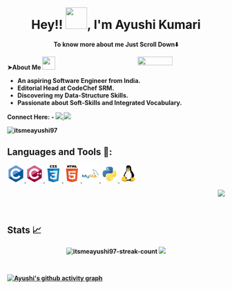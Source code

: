 <h1 align="center">Hey!! <img src="https://www.emoji.com/wp-content/uploads/filebase/3d%20icons/emoji-3d%20icons-glossy-3d-icons-woman-waving-72dpi-forPersonalUseOnly.gif" height="50px" width="50px">, I'm Ayushi Kumari</h1>
<p align="center"><b>To know more about me Just Scroll Down⬇️<b></p>
➤About Me <img src="https://thumbs.dreamstime.com/b/speaking-woman-silhouette-icon-isolated-white-background-speaking-woman-silhouette-icon-103097243.jpg" height=30px width=30px>
<img src="https://media0.giphy.com/media/LMcB8XospGZO8UQq87/giphy.gif?cid=790b76115b4f9097f1e1d8fcb5c1edbf14ba3b2fd7c24f96&rid=giphy.gif&ct=g" align="right" height=45% width=40%>
<!--
**itsmeayushi97/itsmeayushi97** is a ✨ _special_ ✨ repository because its `README.md` (this file) appears on your GitHub profile.-->
  <div>
    <ul>
      <li>An aspiring Software Engineer from India.</li>
      <li>Editorial Head at CodeChef SRM.</li>
       <li>Discovering my Data-Structure Skills.</li>
      <li>Passionate about Soft-Skills and Integrated Vocabulary.</li>
    </ul>
</div>

Connect Here: -
  <a href="https://twitter.com/itsayushi_97">
    <img src="https://img.shields.io/badge/-Twitter-blue?style=flat-square&logo=twitter&logoColor=white" /> </a>
  <a href="https://www.linkedin.com/in/ayushi-kumari-00169418b/">
     <img src="https://img.shields.io/badge/-LinkedIn-0e76a8?style=flat-square&logo=Linkedin&logoColor=white" /> </a>
</p>
  
<p align="left"> <img width=140px src="https://komarev.com/ghpvc/?username=itsmeayushi97&label=Profile%20views&color=red&style=flat-square" alt="itsmeayushi97" /> </p>
  
## Languages and Tools 📝:
<p align="left"> 
  <a href="https://www.cprogramming.com/" target="_blank"> <img src="https://raw.githubusercontent.com/devicons/devicon/master/icons/c/c-original.svg" alt="c" width="40" height="40"/> </a> 
  <a href="https://www.w3schools.com/cpp/" target="_blank"> <img src="https://raw.githubusercontent.com/devicons/devicon/master/icons/cplusplus/cplusplus-original.svg" alt="cplusplus" width="40" height="40"/> </a>
  <a href="https://www.w3schools.com/css/" target="_blank"> <img src="https://raw.githubusercontent.com/devicons/devicon/master/icons/css3/css3-original-wordmark.svg" alt="css3" width="40" height="40"/> </a> 
  <a href="https://www.w3.org/html/" target="_blank"> <img src="https://raw.githubusercontent.com/devicons/devicon/master/icons/html5/html5-original-wordmark.svg" alt="html5" width="40" height="40"/> </a>
  <a href="https://www.mysql.com/" target="_blank"> <img src="https://raw.githubusercontent.com/devicons/devicon/master/icons/mysql/mysql-original-wordmark.svg" alt="mysql" width="40" height="40"/> </a>
  <a href="https://www.python.org" target="_blank"> <img src="https://raw.githubusercontent.com/devicons/devicon/master/icons/python/python-original.svg" alt="python" width="40" height="40"/> </a> 
  <a href="https://www.linux.org/" target="_blank"> <img src="https://raw.githubusercontent.com/devicons/devicon/master/icons/linux/linux-original.svg" alt="linux" width="40" height="40"/> </a>
  <p align="right">
<a href="https://github.com/itsmeayushi97/github-readme-stats">
  <img src="https://github-readme-stats.vercel.app/api/top-langs/?username=itsmeayushi97&layout=compact" />
</a>  </p>
</p>
<br>

## Stats 📈
<p align="center">
<img  width=48% src="https://github-readme-streak-stats.herokuapp.com/?user=itsmeayushi97&" alt="itsmeayushi97-streak-count" />
<img width=48% src="https://github-readme-stats.vercel.app/api?username=itsmeayushi97&show_icons=true&theme=synthwave" />
</p>
<br>

  
[![Ayushi's github activity graph](https://activity-graph.herokuapp.com/graph?username=itsmeayushi97&theme=react-dark)](https://github.com/ashutosh00710/github-readme-activity-graph)  
  
<!--
Here are some ideas to get you started:

- 🔭 I’m currently working on ...
- 🌱 I’m currently learning ...
- 👯 I’m looking to collaborate on ...
- 🤔 I’m looking for help with ...
- 💬 Ask me about ...
- 📫 How to reach me: ...
- 😄 Pronouns: ...
- ⚡ Fun fact: ...
-->
